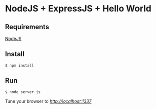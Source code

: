 # NodeJS + ExpressJS + Hello World

## Requirements

[NodeJS](http://nodejs.org/download/)

## Install

```
$ npm install
```

## Run

```
$ node server.js
```

Tune your browser to *[http://localhost:1337](http://localhost:1337)*
